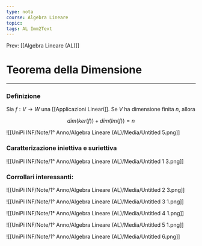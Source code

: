 ```yaml
---
type: nota
course: Algebra Lineare
topic: 
tags: AL Imm2Text 
---
```


Prev: [[Algebra Lineare (AL)]]

# Teorema della Dimensione
---

### Definizione

Sia $f : V \rightarrow W$ una [[Applicazioni Lineari]]. Se $V$ ha dimensione finita $n$, allora

$$
dim(ker(f)) + dim(Im(f)) =n
$$

![[UniPi INF/Note/1° Anno/Algebra Lineare (AL)/Media/Untitled 5.png]]

### Caratterizazione iniettiva e suriettiva

![[UniPi INF/Note/1° Anno/Algebra Lineare (AL)/Media/Untitled 1 3.png]]

### Corrollari interessanti:

![[UniPi INF/Note/1° Anno/Algebra Lineare (AL)/Media/Untitled 2 3.png]]

![[UniPi INF/Note/1° Anno/Algebra Lineare (AL)/Media/Untitled 3 1.png]]

![[UniPi INF/Note/1° Anno/Algebra Lineare (AL)/Media/Untitled 4 1.png]]

![[UniPi INF/Note/1° Anno/Algebra Lineare (AL)/Media/Untitled 5 1.png]]

![[UniPi INF/Note/1° Anno/Algebra Lineare (AL)/Media/Untitled 6.png]]
